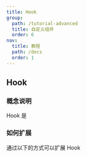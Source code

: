 ```yaml
---
title: Hook
group:
  path: /tutorial-advanced
  title: 自定义组件
  order: 6
nav:
  title: 教程
  path: /docs
  order: 1
---
```


## Hook

### 概念说明

Hook 是

### 如何扩展

通过以下的方式可以扩展 Hook
